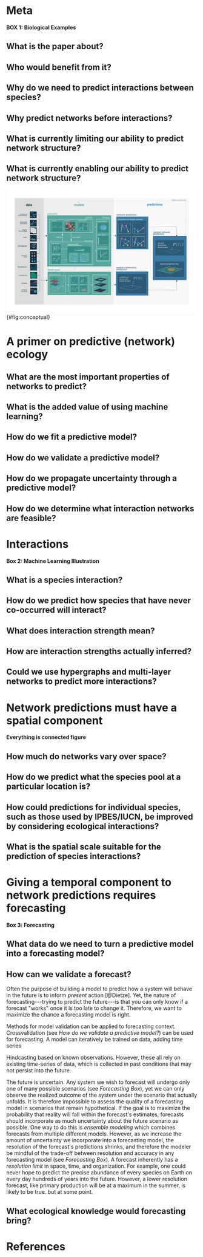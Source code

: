 # Meta

**BOX 1: Biological Examples**

## What is the paper about?

## Who would benefit from it?

## Why do we need to predict interactions between species?

## Why predict networks before interactions?

## What is currently limiting our ability to predict network structure?

## What is currently enabling our ability to predict network structure?

![TODO](figures/conceptual.png){#fig:conceptual}

# A primer on predictive (network) ecology

## What are the most important properties of networks to predict?

## What is the added value of using machine learning?

## How do we fit a predictive model?

## How do we validate a predictive model?

## How do we propagate uncertainty through a predictive model?

## How do we determine what interaction networks are feasible?

# Interactions

**Box 2: Machine Learning Illustration**

## What is a species interaction?

## How do we predict how species that have never co-occurred will interact?

## What does interaction strength mean?

## How are interaction strengths actually inferred?

## Could we use hypergraphs and multi-layer networks to predict more interactions?

# Network predictions must have a spatial component

**Everything is connected figure**

## How much do networks vary over space?

## How do we predict what the species pool at a particular location is?

## How could predictions for individual species, such as those used by IPBES/IUCN, be improved by considering ecological interactions?

## What is the spatial scale suitable for the prediction of species interactions?


# Giving a temporal component to network predictions requires forecasting

**Box 3: Forecasting**

## What data do we need to turn a predictive model into a forecasting model?

## How can we validate a forecast?


Often the purpose of building a model to predict how a system will behave in the future is to inform _present_ action [@Dietze]. Yet, the nature of forecasting---trying to predict the future---is that you can only know if a forecast "works" once it is too late to change it. Therefore, we want to maximize the chance a forecasting model is right.

Methods for model validation can be applied to forecasting context.
Crossvalidation (see _How do we validate a predictive model?_) can be used for forecasting.
A model can iteratively be trained on data, adding time series

Hindcasting based on known observations.
However, these all rely on existing time-series of data, which is collected in
past conditions that may not persist into the future.



The future is uncertain. Any system we wish to forecast will undergo only one of many possible scenarios (see _Forecasting Box_), yet we can only observe the realized outcome of the system under the scenario that actually unfolds.
It is therefore impossible to assess the quality of a forecasting model in scenarios that remain hypothetical.
If the goal is to maximize the probability that reality will fall within the forecast's estimates, forecasts should incorporate as much uncertainty about the future scenario as possible.
One way to do this is _ensemble modeling_ which combines forecasts from  multiple different models.
However, as we increase the amount of uncertainty we incorporate into a forecasting model, the resolution of the forecast's predictions shrinks,
and therefore the modeler be mindful of the trade-off between resolution and accuracy in any forecasting model (see _Forecasting Box_).
A forecast inherently has a _resolution limit_ in space, time, and  organization.
For example, one could never hope to predict the precise abundance of every species on Earth on every day hundreds of years into the future.
However, a lower resolution forecast, like primary production will be at a maximum in the summer, is likely to be true. but at some point.



## What ecological knowledge would forecasting bring?

# References

